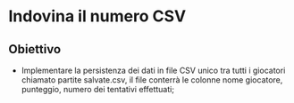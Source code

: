 # Indovina il numero CSV

## Obiettivo

- Implementare la persistenza dei dati in file CSV unico tra tutti i giocatori
chiamato partite salvate.csv, il file conterrà le colonne nome giocatore, punteggio, numero dei tentativi effettuati;

